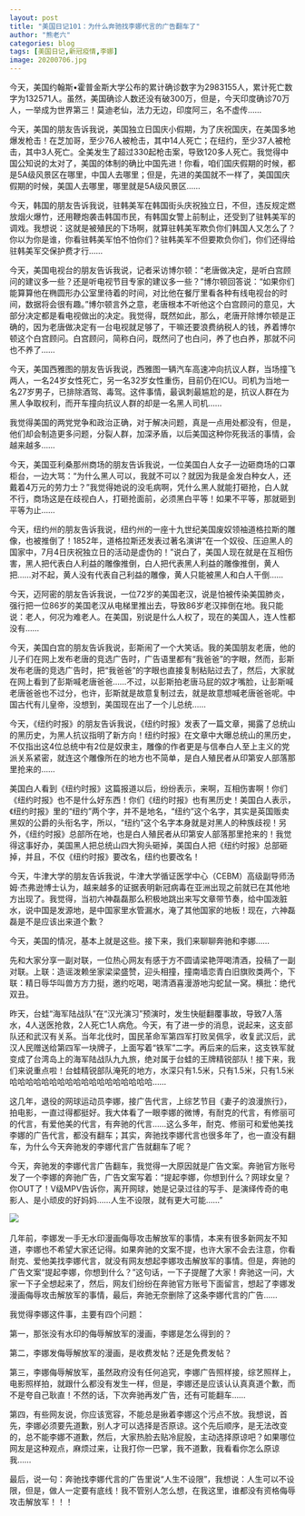 ```yaml
---
layout: post
title: "美国日记101：为什么奔驰找李娜代言的广告翻车了"
author: "熊老六"
categories: blog
tags: [美国日记,新冠疫情,李娜]
image: 20200706.jpg
---
```

​​​​​​​​​​今天，美国约翰斯•霍普金斯大学公布的累计确诊数字为2983155人，累计死亡数字为132571人。虽然，美国确诊人数还没有破300万，但是，今天印度确诊70万人，一举成为世界第三！莫迪老仙，法力无边，印度阿三，名不虚传……

今天，美国的朋友告诉我说，美国独立日国庆小假期，为了庆祝国庆，在美国多地爆发枪击！在芝加哥，至少76人被枪击，其中14人死亡；在纽约，至少37人被枪击，其中3人死亡。全美发生了超过330起枪击案，导致120多人死亡。我觉得中国公知说的太对了，美国的体制的确比中国先进！你看，咱们国庆假期的时候，都是5A级风景区在哪里，中国人去哪里；但是，先进的美国就不一样了，美国国庆假期的时候，美国人去哪里，哪里就是5A级风景区……

今天，韩国的朋友告诉我说，驻韩美军在韩国街头庆祝独立日，不但，违反规定燃放烟火爆竹，还用鞭炮袭击韩国市民，有韩国女警上前制止，还受到了驻韩美军的调戏。我想说：这就是被殖民的下场啊，就算驻韩美军欺负你们韩国人又怎么了？你以为你是谁，你看驻韩美军怕不怕你们？驻韩美军不但要欺负你们，你们还得给驻韩美军交保护费才行……

今天，美国电视台的朋友告诉我说，记者采访博尔顿：“老唐做决定，是听白宫顾问的建议多一些？还是听电视节目专家的建议多一些？”博尔顿回答说：“如果你们能算算他在椭圆形办公室里待着的时间，对比他在餐厅里看各种有线电视台的时间，数据将会很有趣。”博尔顿言外之意，老唐根本不听他这个白宫顾问的意见，大部分决定都是看电视做出的决定。我觉得，既然如此，那么，老唐开除博尔顿是正确的，因为老唐做决定有一台电视就足够了，干嘛还要浪费纳税人的钱，养着博尔顿这个白宫顾问。白宫顾问，简称白问，既然问了也白问，养了也白养，那就不问也不养了……

今天，美国西雅图的朋友告诉我说，西雅图一辆汽车高速冲向抗议人群，当场撞飞两人，一名24岁女性死亡，另一名32岁女性重伤，目前仍在ICU。司机为当地一名27岁男子，已排除酒驾、毒驾。这件事情，最讽刺最尴尬的是，抗议人群在为黑人争取权利，而开车撞向抗议人群的却是一名黑人司机……

我觉得美国的两党党争和政治正确，对于解决问题，真是一点用处都没有，但是，他们却会制造更多问题，分裂人群，加深矛盾，以后美国这种你死我活的事情，会越来越多……

今天，美国亚利桑那州商场的朋友告诉我说，一位美国白人女子一边砸商场的口罩柜台，一边大骂：“为什么黑人可以，我就不可以？就因为我是金发白种女人，还戴着4万元的劳力士？”我觉得她说的没毛病啊，凭什么黑人就能打砸抢，白人就不行，商场这是在歧视白人，打砸抢面前，必须黑白平等！如果不平等，那就砸到平等为止……

今天，纽约州的朋友告诉我说，纽约州的一座十九世纪美国废奴领袖道格拉斯的雕像，也被推倒了！1852年，道格拉斯还发表过著名演讲“在一个奴役、压迫黑人的国家中，7月4日庆祝独立日的活动是虚伪的！”说白了，美国人现在就是在互相伤害，黑人把代表白人利益的雕像推倒，白人把代表黑人利益的雕像推倒，黄人把……对不起，黄人没有代表自己利益的雕像，黄人只能被黑人和白人干倒……

今天，迈阿密的朋友告诉我说，一位72岁的美国老汉，说是怕被传染美国肺炎，强行把一位86岁的美国老汉从电梯里推出去，导致86岁老汉摔倒在地。我只能说：老人，何况为难老人。在美国，别说是什么人权了，现在的美国人，连人性都没有……

今天，美国白宫的朋友告诉我说，彭斯闹了一个大笑话。我的美国朋友老唐，他的儿子们在网上发布老唐的竞选广告时，广告语里都有“我爸爸”的字眼，然而，彭斯发布老唐的竞选广告时，把“我爸爸”的字眼也直接复制粘贴过去了，然后，大家就在网上看到了彭斯喊老唐爸爸……不过，以彭斯拍老唐马屁的奴才嘴脸，让彭斯喊老唐爸爸也不过分，也许，彭斯就是故意复制过去，就是故意想喊老唐爸爸呢。中国古代有儿皇帝，没想到，美国现在出了一个儿总统……

今天，《纽约时报》的朋友告诉我说，《纽约时报》发表了一篇文章，揭露了总统山的黑历史，为黑人抗议指明了新方向！纽约时报》在文章中大曝总统山的黑历史，不仅指出这4位总统中有2位是奴隶主，雕像的作者更是与信奉白人至上主义的党派关系紧密，就连这个雕像所在的地方也不简单，是白人殖民者从印第安人部落那里抢来的……

美国白人看到《纽约时报》这篇报道以后，纷纷表示，来啊，互相伤害啊！你们《纽约时报》也不是什么好东西！你们《纽约时报》也有黑历史！美国白人表示，《纽约时报》里的“纽约”两个字，并不是地名，“纽约”这个名字，其实是英国贩卖黑奴的公爵的头衔名字，所以，“纽约”这个名字本身就是对黑人的种族歧视！另外，《纽约时报》总部所在地，也是白人殖民者从印第安人部落那里抢来的！我觉得这事好办，美国黑人把总统山四大狗头砸掉，美国白人把《纽约时报》总部砸掉，并且，不仅《纽约时报》要改名，纽约也要改名！

今天，牛津大学的朋友告诉我说，牛津大学循证医学中心（CEBM）高级副导师汤姆·杰弗逊博士认为，越来越多的证据表明新冠病毒在亚洲出现之前就已在其他地方出现了。我觉得，当初六神磊磊那么积极地跳出来写文章带节奏，给中国泼脏水，说中国是发源地，是中国家里水管漏水，淹了其他国家的地板！现在，六神磊磊是不是应该出来道个歉？

今天，美国的情况，基本上就是这些。接下来，我们来聊聊奔驰和李娜……

先和大家分享一副对联，一位热心网友有感于方不圆请梁艳萍喝清酒，投稿了一副对联。上联：造谣泼赖坐家梁梁盛赞，迎头相撞，撞南墙恋青白旧旗败类两个，下联：精日辱华叫兽方方力挺，邀约吃喝，喝清酒喜漫游地沟蛇鼠一窝。横批：绝代双丑。

昨天，台蛙“海军陆战队”在“汉光演习”预演时，发生快艇翻覆事故，导致7人落水，4人送医抢救，2人死亡1人病危。今天，有了进一步的消息，说起来，这支部队还和武汉有关系。当年北伐时，国民革命军第四军打败吴佩孚，收复武汉后，武汉人民赠送给第四军一块牌子，上面写着“铁军”二字。再后来的后来，这支铁军就变成了台湾岛上的海军陆战队九九旅，绝对属于台蛙的王牌精锐部队！接下来，我们来说重点啦！台蛙精锐部队淹死的地方，水深只有1.5米，只有1.5米，只有1.5米哈哈哈哈哈哈哈哈哈哈哈哈哈哈哈哈哈哈……

这几年，退役的网球运动员李娜，接广告代言，上综艺节目《妻子的浪漫旅行》，拍电影，一直过得都挺好。我大体看了一眼李娜的微博，有耐克的代言，有修丽可的代言，有爱他美的代言，有奔驰的代言……这么多年，耐克、修丽可和爱他美找李娜的广告代言，都没有翻车；其实，奔驰找李娜代言也很多年了，也一直没有翻车，为什么今天奔驰发的李娜代言广告就翻车了呢？

今天，奔驰发的李娜代言广告翻车，我觉得一大原因就是广告文案。奔驰官方账号发了一个李娜的奔驰广告，广告文案写着：“提起李娜，你想到什么？网球女皇？你OUT了！V级MPV告诉你，离开网球，她是记录过往的写手、是演绎传奇的电影人、是小顽皮的好妈妈……人生不设限，就有更大可能……”

![]({{site.url}}/assets/img/eacedf04ly1gghm6lciw7j20gt0q0k7i.jpg)  

几年前，李娜发一手无水印漫画侮辱攻击解放军的事情，本来有很多新网友不知道，李娜也不希望大家还记得。如果奔驰的文案不提，也许大家不会去注意，你看耐克、爱他美找李娜代言，就没有网友想起李娜攻击解放军的事情。但是，奔驰的广告文案“提起李娜，你想到什么？”这句话，一下子提醒了大家！奔驰这一问，大家一下子全想起来了，然后，网友们纷纷在奔驰官方账号下面留言，想起了李娜发漫画侮辱攻击解放军的事情，最后，奔驰无奈删除了这条李娜代言的广告……

我觉得李娜这件事，主要有四个问题：

第一，那张没有水印的侮辱解放军的漫画，李娜是怎么得到的？

第二，李娜发侮辱解放军的漫画，是收费发帖？还是免费发帖？

第三，李娜侮辱解放军，虽然政府没有任何追究，李娜广告照样接，综艺照样上，电影照样拍，就跟什么都没有发生一样，但是，李娜还是应该认认真真道个歉，而不是夸自己耿直！不然的话，下次奔驰再发广告，还有可能翻车……

第四，有些网友说，你应该宽容，不能总是揪着李娜这个污点不放。我想说，首先，李娜必须要先道歉，别人才可以选择是否原谅。这个先后顺序，是无法改变的，总不能李娜不道歉，然后，大家热脸去贴冷屁股，主动选择原谅吧？如果哪位网友是这种观点，麻烦过来，让我打你一巴掌，我不道歉，我看看你怎么原谅我……

最后，说一句：奔驰找李娜代言的广告里说“人生不设限”，我想说：人生可以不设限，但是，做人一定要有底线！我不管别人怎么想，在我这里，谁都没有资格侮辱攻击解放军！！！​​​​